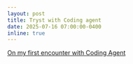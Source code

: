 ```yaml
---
layout: post
title: Tryst with Coding agent
date: 2025-07-16 07:00:00-0400
inline: true
---
```


<a href="https://nadgowdas.github.io/blog/2025/claude_code_1/" target="blank">On my first encounter with Coding Agent</a> 

 
